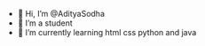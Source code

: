 - 👋 Hi, I’m @AdityaSodha
- 👀 I’m a student
- 🌱 I’m currently learning html css python and java
<!---
AdityaSodha/AdityaSodha is a ✨ special ✨ repository because its `README.md` (this file) appears on your GitHub profile.
You can click the Preview link to take a look at your changes.
--->
